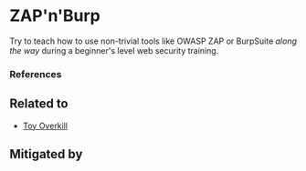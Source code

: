 # ZAP'n'Burp

Try to teach how to use non-trivial tools like OWASP ZAP or BurpSuite
_along the way_ during a beginner's level web security training.

### References

## Related to

* [Toy Overkill](ToyOverkill.md)

## Mitigated by